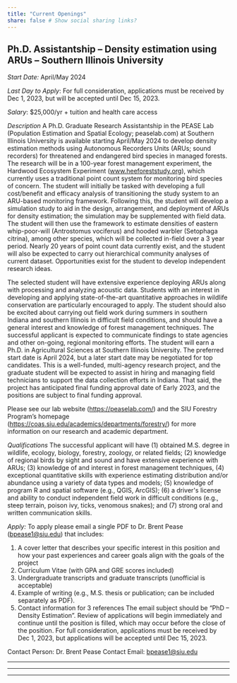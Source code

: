 ```yaml
---
title: "Current Openings"
share: false # Show social sharing links?
---
```


## **Ph.D. Assistantship  – Density estimation using ARUs – Southern Illinois University**    

*Start Date:* April/May 2024  

*Last Day to Apply*: For full consideration, applications must be received by Dec 1, 2023, but will be accepted until Dec 15, 2023.     

*Salary*: $25,000/yr + tuition and health care access    

*Description*
A Ph.D. Graduate Research Assistantship in the PEASE Lab (Population Estimation and Spatial Ecology; peaselab.com) at Southern Illinois University is available starting April/May 2024 to develop density estimation methods using Autonomous Recorders Units (ARUs; sound recorders) for threatened and endangered bird species in managed forests. The research will be in a 100-year forest management experiment, the Hardwood Ecosystem Experiment (www.heeforeststudy.org), which currently uses a traditional point count system for monitoring bird species of concern. The student will initially be tasked with developing a full cost/benefit and efficacy analysis of transitioning the study system to an ARU-based monitoring framework. Following this, the student will develop a simulation study to aid in the design, arrangement, and deployment of ARUs for density estimation; the simulation may be supplemented with field data. The student will then use the framework to estimate densities of eastern whip-poor-will (Antrostomus vociferus) and hooded warbler (Setophaga citrina), among other species, which will be collected in-field over a 3 year period. Nearly 20 years of point count data currently exist, and the student will also be expected to carry out hierarchical community analyses of current dataset. Opportunities exist for the student to develop independent research ideas. 

The selected student will have extensive experience deploying ARUs along with processing and analyzing acoustic data. Students with an interest in developing and applying state-of-the-art quantitative approaches in wildlife conservation are particularly encouraged to apply. The student should also be excited about carrying out field work during summers in southern Indiana and southern Illinois in difficult field conditions, and should have a general interest and knowledge of forest management techniques. The successful applicant is expected to communicate findings to state agencies and other on-going, regional monitoring efforts. The student will earn a Ph.D. in Agricultural Sciences at Southern Illinois University. The preferred start date is April 2024, but a later start date may be negotiated for top candidates. 
This is a well-funded, multi-agency research project, and the graduate student will be expected to assist in hiring and managing field technicians to support the data collection efforts in Indiana. That said, the project has anticipated final funding approval date of Early 2023, and the positions are subject to final funding approval. 

Please see our lab website (https://peaselab.com/) and the SIU Forestry Program’s homepage (https://coas.siu.edu/academics/departments/forestry/) for more information on our research and academic department. 
     
     
*Qualifications*
The successful applicant will have (1) obtained M.S. degree in wildlife, ecology, biology, forestry, zoology, or related fields; (2) knowledge of regional birds by sight and sound and have extensive experience with ARUs; (3) knowledge of and interest in forest management techniques, (4) exceptional quantitative skills with experience estimating distribution and/or abundance using a variety of data types and models; (5) knowledge of program R and spatial software (e.g., QGIS, ArcGIS); (6) a driver's license and ability to conduct independent field work in difficult conditions (e.g., steep terrain, poison ivy, ticks, venomous snakes); and (7) strong oral and written communication skills.
    
    
*Apply:* 
To apply please email a single PDF to Dr. Brent Pease (bpease1@siu.edu) that includes: 
1. A cover letter that describes your specific interest in this position and how your past experiences and career goals align with the goals of the project
2. Curriculum Vitae (with GPA and GRE scores included)
3. Undergraduate transcripts and graduate transcripts (unofficial is acceptable)
4. Example of writing (e.g., M.S. thesis or publication; can be included separately as PDF).
4. Contact information for 3 references
The email subject should be “PhD – Density Estimation”. Review of applications will begin immediately and continue until the position is filled, which may occur before the close of the position. For full consideration, applications must be received by Dec 1, 2023, but applications will be accepted until Dec 15, 2023. 

Contact Person: Dr. Brent Pease
Contact Email: bpease1@siu.edu

___    
___    
___  




